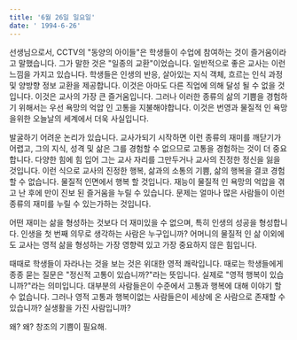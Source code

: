 ```yaml
---
title: '6월 26일 일요일'
date: ' 1994-6-26'
---
```

선생님으로서, CCTV의 "동양의 아이들"은 학생들이 수업에 참여하는 것이 즐거움이라고 말했습니다. 그가 말한 것은 "일종의 교환"이었습니다. 일반적으로 좋은 교사는 이런 느낌을 가지고 있습니다. 학생들은 인생의 반응, 살아있는 지식 객체, 흐르는 인식 과정 및 양방향 정보 교환을 제공합니다. 이것은 아마도 다른 직업에 의해 달성 될 수 없을 것입니다. 이것은 교사의 가장 큰 즐거움입니다. 그러나 이러한 종류의 삶의 기쁨을 경험하기 위해서는 우선 욕망의 억압 인 고통을 지불해야합니다. 이것은 번영과 물질적 인 욕망을위한 오늘날의 세계에서 더욱 사실입니다.

발굴하기 어려운 논리가 있습니다. 교사가되기 시작하면 이런 종류의 재미를 깨닫기가 어렵고, 그의 지식, 성격 및 삶은 그를 경험할 수 없으므로 고통을 경험하는 것이 더 중요합니다. 다양한 힘에 힘 입어 그는 교사 자리를 그만두거나 교사의 진정한 정신을 잃을 것입니다. 이런 식으로 교사의 진정한 행복, 삶과의 소통의 기쁨, 삶의 행복을 결코 경험할 수 없습니다. 물질적 인면에서 행복 할 것입니다. 재능이 물질적 인 욕망의 억압을 겪고 난 후에 만이 진보 된 즐거움을 누릴 수 있습니다. 문제는 얼마나 많은 사람들이 이런 종류의 재미를 누릴 수 있는가하는 것입니다.

어떤 재미는 삶을 형성하는 것보다 더 재미있을 수 없으며, 특히 인생의 성공을 형성합니다. 인생을 첫 번째 의무로 생각하는 사람은 누구입니까? 어머니의 물질적 인 삶 이외에도 교사는 영적 삶을 형성하는 가장 영향력 있고 가장 중요하지 않은 힘입니다.

때때로 학생들이 자라나는 것을 보는 것은 위대한 영적 쾌락입니다. 때로는 학생들에게 종종 묻는 질문은 "정신적 고통이 있습니까?"라는 뜻입니다. 실제로 "영적 행복이 있습니까?"라는 의미입니다. 대부분의 사람들은이 수준에서 고통과 행복에 대해 이야기 할 수 없습니다. 그러나 영적 고통과 행복이없는 사람들은이 세상에 온 사람으로 존재할 수 있습니까? 실생활을 가진 사람입니까?

왜? 왜? 창조의 기쁨이 필요해.
